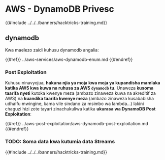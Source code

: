 # AWS - DynamoDB Privesc

{{#include ../../../banners/hacktricks-training.md}}

## dynamodb

Kwa maelezo zaidi kuhusu dynamodb angalia:

{{#ref}}
../aws-services/aws-dynamodb-enum.md
{{#endref}}

### Post Exploitation

Kuhusu ninavyojua, **hakuna njia ya moja kwa moja ya kupandisha mamlaka katika AWS kwa kuwa na ruhusa za AWS `dynamodb` tu**. Unaweza **kusoma taarifa nyeti** kutoka kwenye meza (ambazo zinaweza kuwa na akreditif za AWS) na **kuandika taarifa kwenye meza** (ambazo zinaweza kusababisha udhaifu mwingine, kama vile sindano za msimbo wa lambda...) lakini chaguzi hizi zote tayari zinachukuliwa katika **ukurasa wa DynamoDB Post Exploitation**:

{{#ref}}
../aws-post-exploitation/aws-dynamodb-post-exploitation.md
{{#endref}}

### TODO: Soma data kwa kutumia data Streams

{{#include ../../../banners/hacktricks-training.md}}
